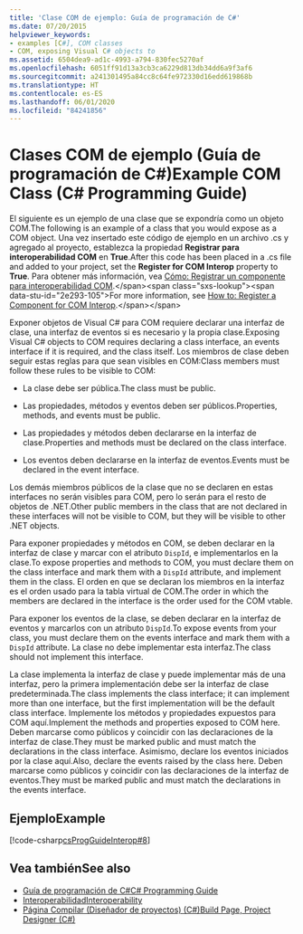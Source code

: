 ```yaml
---
title: 'Clase COM de ejemplo: Guía de programación de C#'
ms.date: 07/20/2015
helpviewer_keywords:
- examples [C#], COM classes
- COM, exposing Visual C# objects to
ms.assetid: 6504dea9-ad1c-4993-a794-830fec5270af
ms.openlocfilehash: 6051ff91d13a3cb3ca6229d813db34dd6a9f3af6
ms.sourcegitcommit: a241301495a84cc8c64fe972330d16edd619868b
ms.translationtype: HT
ms.contentlocale: es-ES
ms.lasthandoff: 06/01/2020
ms.locfileid: "84241856"
---
```

# <a name="example-com-class-c-programming-guide"></a><span data-ttu-id="2e293-102">Clases COM de ejemplo (Guía de programación de C#)</span><span class="sxs-lookup"><span data-stu-id="2e293-102">Example COM Class (C# Programming Guide)</span></span>
<span data-ttu-id="2e293-103">El siguiente es un ejemplo de una clase que se expondría como un objeto COM.</span><span class="sxs-lookup"><span data-stu-id="2e293-103">The following is an example of a class that you would expose as a COM object.</span></span> <span data-ttu-id="2e293-104">Una vez insertado este código de ejemplo en un archivo .cs y agregado al proyecto, establezca la propiedad **Registrar para interoperabilidad COM** en **True**.</span><span class="sxs-lookup"><span data-stu-id="2e293-104">After this code has been placed in a .cs file and added to your project, set the **Register for COM Interop** property to **True**.</span></span> <span data-ttu-id="2e293-105">Para obtener más información, vea [Cómo: Registrar un componente para interoperabilidad COM](https://docs.microsoft.com/previous-versions/visualstudio/visual-studio-2010/w29wacsy(v=vs.100)).</span><span class="sxs-lookup"><span data-stu-id="2e293-105">For more information, see [How to: Register a Component for COM Interop](https://docs.microsoft.com/previous-versions/visualstudio/visual-studio-2010/w29wacsy(v=vs.100)).</span></span>
  
 <span data-ttu-id="2e293-106">Exponer objetos de Visual C# para COM requiere declarar una interfaz de clase, una interfaz de eventos si es necesario y la propia clase.</span><span class="sxs-lookup"><span data-stu-id="2e293-106">Exposing Visual C# objects to COM requires declaring a class interface, an events interface if it is required, and the class itself.</span></span> <span data-ttu-id="2e293-107">Los miembros de clase deben seguir estas reglas para que sean visibles en COM:</span><span class="sxs-lookup"><span data-stu-id="2e293-107">Class members must follow these rules to be visible to COM:</span></span>  
  
- <span data-ttu-id="2e293-108">La clase debe ser pública.</span><span class="sxs-lookup"><span data-stu-id="2e293-108">The class must be public.</span></span>  
  
- <span data-ttu-id="2e293-109">Las propiedades, métodos y eventos deben ser públicos.</span><span class="sxs-lookup"><span data-stu-id="2e293-109">Properties, methods, and events must be public.</span></span>  
  
- <span data-ttu-id="2e293-110">Las propiedades y métodos deben declararse en la interfaz de clase.</span><span class="sxs-lookup"><span data-stu-id="2e293-110">Properties and methods must be declared on the class interface.</span></span>  
  
- <span data-ttu-id="2e293-111">Los eventos deben declararse en la interfaz de eventos.</span><span class="sxs-lookup"><span data-stu-id="2e293-111">Events must be declared in the event interface.</span></span>  
  
 <span data-ttu-id="2e293-112">Los demás miembros públicos de la clase que no se declaren en estas interfaces no serán visibles para COM, pero lo serán para el resto de objetos de .NET.</span><span class="sxs-lookup"><span data-stu-id="2e293-112">Other public members in the class that are not declared in these interfaces will not be visible to COM, but they will be visible to other .NET objects.</span></span>  
  
 <span data-ttu-id="2e293-113">Para exponer propiedades y métodos en COM, se deben declarar en la interfaz de clase y marcar con el atributo `DispId`, e implementarlos en la clase.</span><span class="sxs-lookup"><span data-stu-id="2e293-113">To expose properties and methods to COM, you must declare them on the class interface and mark them with a `DispId` attribute, and implement them in the class.</span></span> <span data-ttu-id="2e293-114">El orden en que se declaran los miembros en la interfaz es el orden usado para la tabla virtual de COM.</span><span class="sxs-lookup"><span data-stu-id="2e293-114">The order in which the members are declared in the interface is the order used for the COM vtable.</span></span>  
  
 <span data-ttu-id="2e293-115">Para exponer los eventos de la clase, se deben declarar en la interfaz de eventos y marcarlos con un atributo `DispId`.</span><span class="sxs-lookup"><span data-stu-id="2e293-115">To expose events from your class, you must declare them on the events interface and mark them with a `DispId` attribute.</span></span> <span data-ttu-id="2e293-116">La clase no debe implementar esta interfaz.</span><span class="sxs-lookup"><span data-stu-id="2e293-116">The class should not implement this interface.</span></span>  
  
 <span data-ttu-id="2e293-117">La clase implementa la interfaz de clase y puede implementar más de una interfaz, pero la primera implementación debe ser la interfaz de clase predeterminada.</span><span class="sxs-lookup"><span data-stu-id="2e293-117">The class implements the class interface; it can implement more than one interface, but the first implementation will be the default class interface.</span></span> <span data-ttu-id="2e293-118">Implemente los métodos y propiedades expuestos para COM aquí.</span><span class="sxs-lookup"><span data-stu-id="2e293-118">Implement the methods and properties exposed to COM here.</span></span> <span data-ttu-id="2e293-119">Deben marcarse como públicos y coincidir con las declaraciones de la interfaz de clase.</span><span class="sxs-lookup"><span data-stu-id="2e293-119">They must be marked public and must match the declarations in the class interface.</span></span> <span data-ttu-id="2e293-120">Asimismo, declare los eventos iniciados por la clase aquí.</span><span class="sxs-lookup"><span data-stu-id="2e293-120">Also, declare the events raised by the class here.</span></span> <span data-ttu-id="2e293-121">Deben marcarse como públicos y coincidir con las declaraciones de la interfaz de eventos.</span><span class="sxs-lookup"><span data-stu-id="2e293-121">They must be marked public and must match the declarations in the events interface.</span></span>  
  
## <a name="example"></a><span data-ttu-id="2e293-122">Ejemplo</span><span class="sxs-lookup"><span data-stu-id="2e293-122">Example</span></span>  
 [!code-csharp[csProgGuideInterop#8](~/samples/snippets/csharp/VS_Snippets_VBCSharp/csProgGuideInterop/CS/ExampleCOM.cs#8)]  
  
## <a name="see-also"></a><span data-ttu-id="2e293-123">Vea también</span><span class="sxs-lookup"><span data-stu-id="2e293-123">See also</span></span>

- [<span data-ttu-id="2e293-124">Guía de programación de C#</span><span class="sxs-lookup"><span data-stu-id="2e293-124">C# Programming Guide</span></span>](../index.md)
- [<span data-ttu-id="2e293-125">Interoperabilidad</span><span class="sxs-lookup"><span data-stu-id="2e293-125">Interoperability</span></span>](./index.md)
- [<span data-ttu-id="2e293-126">Página Compilar (Diseñador de proyectos) (C#)</span><span class="sxs-lookup"><span data-stu-id="2e293-126">Build Page, Project Designer (C#)</span></span>](/visualstudio/ide/reference/build-page-project-designer-csharp)
